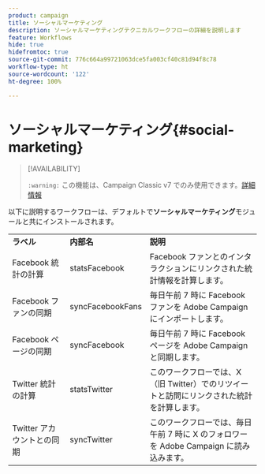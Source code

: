 ```yaml
---
product: campaign
title: ソーシャルマーケティング
description: ソーシャルマーケティングテクニカルワークフローの詳細を説明します
feature: Workflows
hide: true
hidefromtoc: true
source-git-commit: 776c664a99721063dce5fa003cf40c81d94f8c78
workflow-type: ht
source-wordcount: '122'
ht-degree: 100%

---
```



# ソーシャルマーケティング{#social-marketing}



>[!AVAILABILITY]
>
>`:warning:` この機能は、Campaign Classic v7 でのみ使用できます。[詳細情報](../../social/using/about-social-marketing.md)

以下に説明するワークフローは、デフォルトで&#x200B;**ソーシャルマーケティング**&#x200B;モジュールと共にインストールされます。

<table> 
 <tbody> 
  <tr> 
   <td> <strong>ラベル</strong><br /> </td> 
   <td> <strong>内部名</strong><br /> </td> 
   <td> <strong>説明</strong><br /> </td> 
  </tr> 
  <tr> 
   <td> <span class="uicontrol">Facebook 統計の計算</span> <br /> </td> 
   <td> <span class="uicontrol">statsFacebook</span> <br /> </td> 
   <td> Facebook ファンとのインタラクションにリンクされた統計情報を計算します。<br /> </td> 
  </tr> 
  <tr> 
   <td> <span class="uicontrol">Facebook ファンの同期</span> <br /> </td> 
   <td> <span class="uicontrol">syncFacebookFans</span> <br /> </td> 
   <td> 毎日午前 7 時に Facebook ファンを Adobe Campaign にインポートします。<br /> </td> 
  </tr> 
  <tr> 
   <td> <span class="uicontrol">Facebook ページの同期</span> <br /> </td> 
   <td> <span class="uicontrol">syncFacebook</span> <br /> </td> 
   <td> 毎日午前 7 時に Facebook ページを Adobe Campaign と同期します。<br /> </td> 
  </tr> 
  <tr> 
   <td> <span class="uicontrol">Twitter 統計の計算</span> <br /> </td> 
   <td> <span class="uicontrol">statsTwitter</span> <br /> </td> 
   <td> このワークフローでは、X（旧 Twitter）でのリツイートと訪問にリンクされた統計を計算します。<br /> </td> 
  </tr> 
  <tr> 
   <td> <span class="uicontrol">Twitter アカウントとの同期</span> <br /> </td> 
   <td> <span class="uicontrol">syncTwitter</span> <br /> </td> 
   <td> このワークフローでは、毎日午前 7 時に X のフォロワーを Adobe Campaign に読み込みます。<br /> </td> 
  </tr> 
 </tbody> 
</table>

